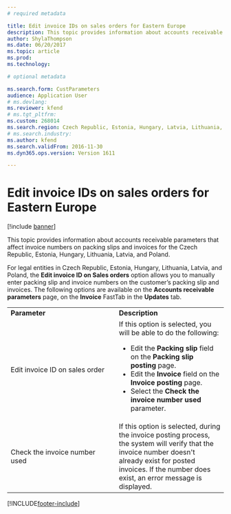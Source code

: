```yaml
---
# required metadata

title: Edit invoice IDs on sales orders for Eastern Europe
description: This topic provides information about accounts receivable parameters that affect invoice numbers on packing slips and invoices for the Czech Republic, Estonia, Hungary, Lithuania, Latvia, and Poland.
author: ShylaThompson
ms.date: 06/20/2017
ms.topic: article
ms.prod: 
ms.technology: 

# optional metadata

ms.search.form: CustParameters
audience: Application User
# ms.devlang: 
ms.reviewer: kfend
# ms.tgt_pltfrm: 
ms.custom: 268014
ms.search.region: Czech Republic, Estonia, Hungary, Latvia, Lithuania, Poland
# ms.search.industry: 
ms.author: kfend
ms.search.validFrom: 2016-11-30
ms.dyn365.ops.version: Version 1611

---
```


# Edit invoice IDs on sales orders for Eastern Europe

[!include [banner](../includes/banner.md)]

This topic provides information about accounts receivable parameters that affect invoice numbers on packing slips and invoices for the Czech Republic, Estonia, Hungary, Lithuania, Latvia, and Poland.

For legal entities in Czech Republic, Estonia, Hungary, Lithuania, Latvia, and Poland, the **Edit invoice ID on Sales orders** option allows you to manually enter packing slip and invoice numbers on the customer’s packing slip and invoices. The following options are available on the **Accounts receivable parameters** page, on the **Invoice** FastTab in the **Updates** tab.
<table>
<colgroup>
<col width="50%" />
<col width="50%" />
</colgroup>
<tbody>
<tr class="odd">
<td><strong> Parameter</strong></td>
<td> <strong>Description</strong></td>
</tr>
<tr class="even">
<td>Edit invoice ID on sales order</td>
<td>If this option is selected, you will be able to do the following:
<ul>
<li>Edit the <strong>Packing slip</strong> field on the <strong>Packing slip posting</strong> page.</li>
<li>Edit the <strong>Invoice</strong> field on the <strong>Invoice posting</strong> page.</li>
<li>Select the <strong>Check the invoice number used</strong> parameter.</li>
</ul></td>
</tr>
<tr class="odd">
<td>Check the invoice number used</td>
<td>If this option is selected, during the invoice posting process, the system will verify that the invoice number doesn&#39;t already exist for posted invoices. If the number does exist, an error message is displayed.</td>
</tr>
</tbody>
</table>







[!INCLUDE[footer-include](../../includes/footer-banner.md)]
